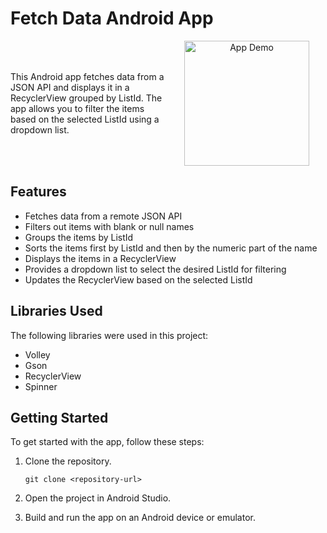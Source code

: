 # Fetch Data Android App

<div style="display: flex; flex-direction: row; align-items: center;">
  <div style="flex: 1;">
    This Android app fetches data from a JSON API and displays it in a RecyclerView grouped by ListId. The app allows you to filter the items based on the selected ListId using a dropdown list.
  </div>
  <div style="flex: 1; text-align: center;">
    <img src="./demo.gif" alt="App Demo" width="200" />
  </div>
</div>


## Features

- Fetches data from a remote JSON API
- Filters out items with blank or null names
- Groups the items by ListId
- Sorts the items first by ListId and then by the numeric part of the name
- Displays the items in a RecyclerView
- Provides a dropdown list to select the desired ListId for filtering
- Updates the RecyclerView based on the selected ListId

## Libraries Used

The following libraries were used in this project:

- Volley
- Gson
- RecyclerView
- Spinner

## Getting Started

To get started with the app, follow these steps:

1. Clone the repository.
   ```shell
   git clone <repository-url>

2. Open the project in Android Studio.

3. Build and run the app on an Android device or emulator.
